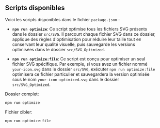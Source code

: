 ## Scripts disponibles

Voici les scripts disponibles dans le fichier `package.json` :

- **`npm run optimize`**: Ce script optimise tous les fichiers SVG présents dans le dossier `src/SVG`. Il parcourt chaque fichier SVG dans ce dossier, applique des règles d'optimisation pour réduire leur taille tout en conservant leur qualité visuelle, puis sauvegarde les versions optimisées dans le dossier `src/SVG_Optimized`.

- **`npm run optimize:file`**: Ce script est conçu pour optimiser un seul fichier SVG spécifique. Par exemple, si vous avez un fichier nommé `your-icon.svg` dans le dossier `src/SVG`, exécuter `npm run optimize:file` optimisera ce fichier particulier et sauvegardera la version optimisée sous le nom `your-icon-optimized.svg` dans le dossier `src/SVG_Optimized`.

Dossier complet:
```bash
npm run optimize
```
Fichier cibler:
```bash
npm run optimize:file
```